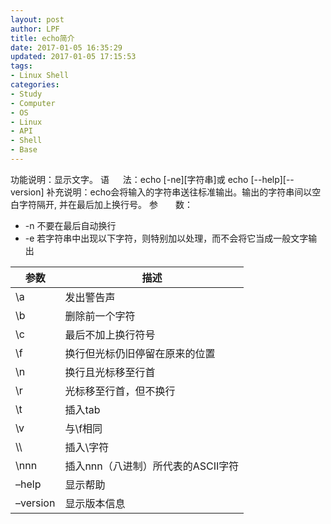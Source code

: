 ```yaml
---
layout: post
author: LPF
title: echo简介
date: 2017-01-05 16:35:29
updated: 2017-01-05 17:15:53
tags:
- Linux Shell
categories:
- Study
- Computer
- OS
- Linux
- API
- Shell
- Base
---
```

功能说明：显示文字。
语 　 法：echo [-ne][字符串]或 echo [--help][--version]
补充说明：echo会将输入的字符串送往标准输出。输出的字符串间以空白字符隔开, 并在最后加上换行号。
参　　数：

* -n 不要在最后自动换行
* -e 若字符串中出现以下字符，则特别加以处理，而不会将它当成一般文字输出

|参数|描述|
|---|---|
|\a |发出警告声|
|\b |删除前一个字符|
|\c |最后不加上换行符号|
|\f |换行但光标仍旧停留在原来的位置|
|\n |换行且光标移至行首|
|\r |光标移至行首，但不换行|
|\t |插入tab|
|\v |与\f相同|
|\\\\ |插入\字符|
|\nnn| 插入nnn（八进制）所代表的ASCII字符|
|–help| 显示帮助|
|–version| 显示版本信息|